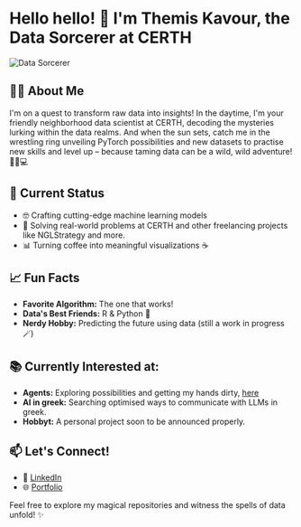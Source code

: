 # Hello hello! 👋 I'm Themis Kavour, the Data Sorcerer at CERTH

![Data Sorcerer](https://media.giphy.com/media/h408T6Y5GfmXBKW62l/giphy.gif)

## 🧙‍♂️ About Me

I'm on a quest to transform raw data into insights! In the daytime, I'm your friendly neighborhood data scientist at CERTH, decoding the mysteries lurking within the data realms. And when the sun sets, catch me in the wrestling ring unveiling PyTorch possibilities and new datasets to practise new skills and level up – because taming data can be a wild, wild adventure! 🌌🐼💻

## 🚀 Current Status

- 🤓 Crafting cutting-edge machine learning models
- 💼 Solving real-world problems at CERTH and other freelancing projects like NGLStrategy and more.
- 📊 Turning coffee into meaningful visualizations ☕️ 

## 📈 Fun Facts

- **Favorite Algorithm:** The one that works!
- **Data's Best Friends:** R & Python 🐍
- **Nerdy Hobby:** Predicting the future using data (still a work in progress 🪄)

## 📚 Currently Interested at:
- **Agents:** Exploring possibilities and getting my hands dirty, [here](https://huggingface.co/learn/agents-course/unit0/introduction)
- **AI in greek:** Searching optimised ways to communicate with LLMs in greek.
- **Hobbyt:** A personal project soon to be announced properly.

## 📫 Let's Connect!

- 💼 [LinkedIn](https://www.linkedin.com/in/themis-kavour/)
- 🌐 [Portfolio](https://kavourei.github.io)

Feel free to explore my magical repositories and witness the spells of data unfold! ✨
